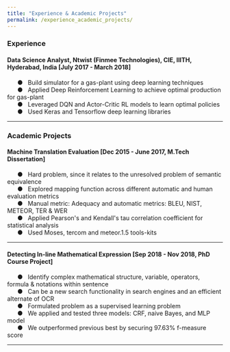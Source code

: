 ```yaml
---
title: "Experience & Academic Projects"
permalink: /experience_academic_projects/
---
```


### Experience 
#### Data Science Analyst, Ntwist (Finmee Technologies), CIE, IIITH, Hyderabad, India [July 2017 - March 2018]
&nbsp; &nbsp; &nbsp; &#9679; &nbsp; Build simulator for a gas-plant using deep learning techniques  
&nbsp; &nbsp; &nbsp; &#9679; &nbsp; Applied Deep Reinforcement Learning to achieve optimal production for gas-plant  
&nbsp; &nbsp; &nbsp; &#9679; &nbsp; Leveraged DQN and Actor-Critic RL models to learn optimal policies  
&nbsp; &nbsp; &nbsp; &#9679; &nbsp; Used Keras and Tensorflow deep learning libraries

---

### Academic Projects
#### Machine Translation Evaluation [Dec 2015 - June 2017, M.Tech Dissertation]
&nbsp; &nbsp; &nbsp; &#9679; &nbsp; Hard problem, since it relates to the unresolved problem of semantic equivalence  
&nbsp; &nbsp; &nbsp; &#9679; &nbsp; Explored mapping function across different automatic and human evaluation metrics  
&nbsp; &nbsp; &nbsp; &#9679; &nbsp; Manual metric: Adequacy and automatic metrics: BLEU, NIST, METEOR, TER & WER  
&nbsp; &nbsp; &nbsp; &#9679; &nbsp; Applied Pearson's and Kendall's tau correlation coefficient for statistical analysis  
&nbsp; &nbsp; &nbsp; &#9679; &nbsp; Used Moses, tercom and meteor.1.5 tools-kits  

---

#### Detecting In-line Mathematical Expression [Sep 2018 - Nov 2018, PhD Course Project]
&nbsp; &nbsp; &nbsp; &#9679; &nbsp; Identify complex mathematical structure, variable, operators, formula & notations within sentence  
&nbsp; &nbsp; &nbsp; &#9679; &nbsp; Can be a new search functionality in search engines and an efficient alternate of OCR  
&nbsp; &nbsp; &nbsp; &#9679; &nbsp; Formulated problem as a supervised learning problem  
&nbsp; &nbsp; &nbsp; &#9679; &nbsp; We applied and tested three models: CRF, naive Bayes, and MLP model  
&nbsp; &nbsp; &nbsp; &#9679; &nbsp; We outperformed previous best by securing 97.63% f-measure score  

---
